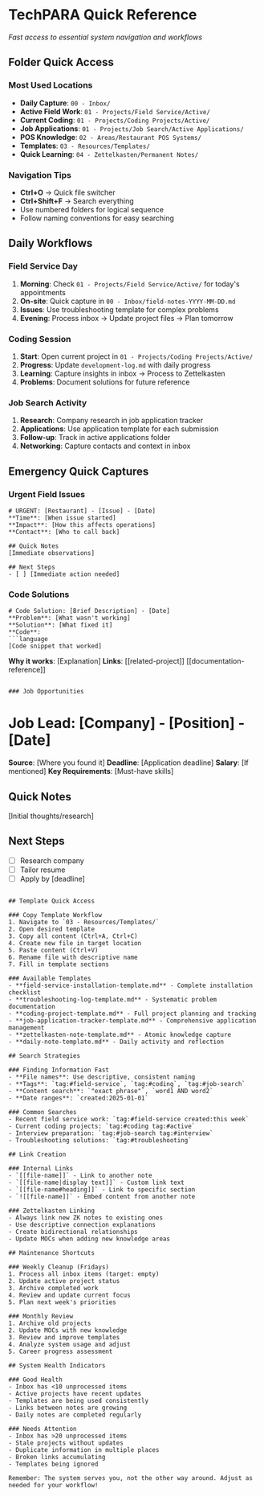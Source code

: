# TechPARA Quick Reference

*Fast access to essential system navigation and workflows*

## Folder Quick Access

### Most Used Locations
- **Daily Capture**: `00 - Inbox/`
- **Active Field Work**: `01 - Projects/Field Service/Active/`
- **Current Coding**: `01 - Projects/Coding Projects/Active/`
- **Job Applications**: `01 - Projects/Job Search/Active Applications/`
- **POS Knowledge**: `02 - Areas/Restaurant POS Systems/`
- **Templates**: `03 - Resources/Templates/`
- **Quick Learning**: `04 - Zettelkasten/Permanent Notes/`

### Navigation Tips
- **Ctrl+O** → Quick file switcher
- **Ctrl+Shift+F** → Search everything
- Use numbered folders for logical sequence
- Follow naming conventions for easy searching

## Daily Workflows

### Field Service Day
1. **Morning**: Check `01 - Projects/Field Service/Active/` for today's appointments
2. **On-site**: Quick capture in `00 - Inbox/field-notes-YYYY-MM-DD.md`
3. **Issues**: Use troubleshooting template for complex problems
4. **Evening**: Process inbox → Update project files → Plan tomorrow

### Coding Session
1. **Start**: Open current project in `01 - Projects/Coding Projects/Active/`
2. **Progress**: Update `development-log.md` with daily progress
3. **Learning**: Capture insights in inbox → Process to Zettelkasten
4. **Problems**: Document solutions for future reference

### Job Search Activity
1. **Research**: Company research in job application tracker
2. **Applications**: Use application template for each submission
3. **Follow-up**: Track in active applications folder
4. **Networking**: Capture contacts and context in inbox

## Emergency Quick Captures

### Urgent Field Issues
```
# URGENT: [Restaurant] - [Issue] - [Date]
**Time**: [When issue started]
**Impact**: [How this affects operations]
**Contact**: [Who to call back]

## Quick Notes
[Immediate observations]

## Next Steps
- [ ] [Immediate action needed]
```

### Code Solutions
```
# Code Solution: [Brief Description] - [Date]
**Problem**: [What wasn't working]
**Solution**: [What fixed it]
**Code**: 
```language
[Code snippet that worked]
```

**Why it works**: [Explanation]
**Links**: [[related-project]] [[documentation-reference]]
```

### Job Opportunities
```
# Job Lead: [Company] - [Position] - [Date]
**Source**: [Where you found it]
**Deadline**: [Application deadline]
**Salary**: [If mentioned]
**Key Requirements**: [Must-have skills]

## Quick Notes
[Initial thoughts/research]

## Next Steps
- [ ] Research company
- [ ] Tailor resume
- [ ] Apply by [deadline]
```

## Template Quick Access

### Copy Template Workflow
1. Navigate to `03 - Resources/Templates/`
2. Open desired template
3. Copy all content (Ctrl+A, Ctrl+C)
4. Create new file in target location
5. Paste content (Ctrl+V)
6. Rename file with descriptive name
7. Fill in template sections

### Available Templates
- **field-service-installation-template.md** - Complete installation checklist
- **troubleshooting-log-template.md** - Systematic problem documentation
- **coding-project-template.md** - Full project planning and tracking
- **job-application-tracker-template.md** - Comprehensive application management
- **zettelkasten-note-template.md** - Atomic knowledge capture
- **daily-note-template.md** - Daily activity and reflection

## Search Strategies

### Finding Information Fast
- **File names**: Use descriptive, consistent naming
- **Tags**: `tag:#field-service`, `tag:#coding`, `tag:#job-search`
- **Content search**: `"exact phrase"`, `word1 AND word2`
- **Date ranges**: `created:2025-01-01`

### Common Searches
- Recent field service work: `tag:#field-service created:this week`
- Current coding projects: `tag:#coding tag:#active`
- Interview preparation: `tag:#job-search tag:#interview`
- Troubleshooting solutions: `tag:#troubleshooting`

## Link Creation

### Internal Links
- `[[file-name]]` - Link to another note
- `[[file-name|display text]]` - Custom link text
- `[[file-name#heading]]` - Link to specific section
- `![[file-name]]` - Embed content from another note

### Zettelkasten Linking
- Always link new ZK notes to existing ones
- Use descriptive connection explanations
- Create bidirectional relationships
- Update MOCs when adding new knowledge areas

## Maintenance Shortcuts

### Weekly Cleanup (Fridays)
1. Process all inbox items (target: empty)
2. Update active project status
3. Archive completed work
4. Review and update current focus
5. Plan next week's priorities

### Monthly Review
1. Archive old projects
2. Update MOCs with new knowledge
3. Review and improve templates
4. Analyze system usage and adjust
5. Career progress assessment

## System Health Indicators

### Good Health
- Inbox has <10 unprocessed items
- Active projects have recent updates
- Templates are being used consistently
- Links between notes are growing
- Daily notes are completed regularly

### Needs Attention
- Inbox has >20 unprocessed items
- Stale projects without updates
- Duplicate information in multiple places
- Broken links accumulating
- Templates being ignored

Remember: The system serves you, not the other way around. Adjust as needed for your workflow!